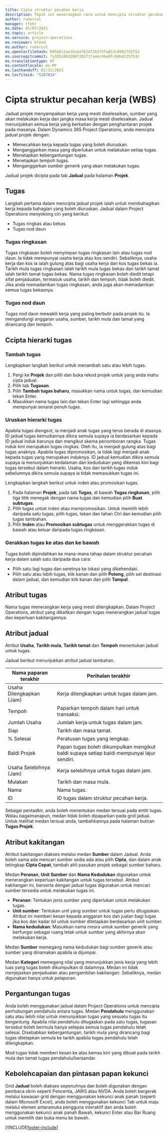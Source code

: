 ```yaml
---
title: Cipta struktur pecahan kerja
description: Topik ini menerangkan cara untuk mencipta struktur pecahan kerja (WBS) termasuk kawalan asas dalam antara muka penjadualan baru.
author: ruhercul
manager: tfehr
ms.date: 01/07/2021
ms.topic: article
ms.service: project-operations
ms.reviewer: kfend
ms.author: ruhercul
ms.openlocfilehash: 695bbc2ae1ba1e762472b5f5fa853c89017d2f52
ms.sourcegitcommit: fa32b1893286f20271fa4ec4be8fc68bd135f53c
ms.translationtype: HT
ms.contentlocale: ms-MY
ms.lasthandoff: 02/15/2021
ms.locfileid: "5287024"
---
```

# <a name="create-a-work-breakdown-structure-wbs"></a>Cipta struktur pecahan kerja (WBS)

Jadual projek menyampaikan kerja yang mesti diselesaikan, sumber yang akan melakukan kerja dan jangka masa kerja mesti diselesaikan. Jadual menunjukkan semua kerja yang berkaitan dengan penghantaran projek pada masanya. Dalam Dynamics 365 Project Operations, anda mencipta jadual projek dengan:

  - Memecahkan kerja kepada tugas yang boleh diuruskan.
  - Menganggarkan masa yang diperlukan untuk melakukan setiap tugas.
  - Menetapkan kebergantungan tugas.
  - Menetapkan tempoh tugas.
  - Menganggarkan sumber generik yang akan melakukan tugas. 

Jadual projek dicipta pada tab **Jadual** pada halaman **Projek**.

## <a name="tasks"></a>Tugas

Langkah pertama dalam mencipta jadual projek ialah untuk membahagikan kerja kepada bahagian yang boleh diuruskan. Jadual dalam Project Operations menyokong ciri yang berikut:

- Tugas ringkas atau bekas
- Tugas nod daun

### <a name="summary-tasks"></a>Tugas ringkasan

Tugas ringkasan boleh menyimpan tugas ringkasan lain atau tugas nod daun. Ia tidak mempunyai usaha kerja atau kos sendiri. Sebaliknya, usaha kerja dan kos ia ialah gulung atas bagi usaha kerja dan kos tugas bekas ia. Tarikh mula tugas ringkasan ialah tarikh mula tugas bekas dan tarikh tamat ialah tarikh tamat tugas bekas. Nama tugas ringkasan boleh diedit tetapi sifat penjadualan, termasuk usaha, tarikh dan tempoh, tidak boleh diedit. Jika anda memadamkan tugas ringkasan, anda juga akan memadamkan semua tugas bekasnya.

### <a name="leaf-node-tasks"></a>Tugas nod daun

Tugas nod daun mewakili kerja yang paling berbutir pada projek itu. Ia mengandungi anggaran usaha, sumber, tarikh mula dan tamat yang dirancang dan tempoh.

## <a name="create-a-task-hierarchy"></a>Ccipta hierarki tugas

### <a name="add-a-task"></a>Tambah tugas

Lengkapkan langkah berikut untuk menambah satu atau lebih tugas.

1. Pergi ke **Projek** dan pilih dan buka rekod projek untuk yang anda mahu cipta jadual. 
2. Pilih tab **Tugasan**. 
3. Pilih **Tambah tugas baharu**, masukkan nama untuk tugas, dan kemudian tekan Enter.
2. Masukkan nama tugas lain dan tekan Enter lagi sehingga anda mempunyai senarai penuh tugas.

### <a name="manage-hierarchy-of-a-task"></a>Uruskan hierarki tugas

Apabila tugas diengsot, ia menjadi anak tugas yang terus berada di atasnya. ID jadual tugas kemudiannya dikira semula supaya ia berdasarkan kepada ID jadual induk barunya dan mengikut skema penomboran rangka. Tugas induk kini merupakan tugas ringkas. Oleh itu, ia menjadi gulung atas bagi tugas anaknya. Apabila tugas dipromosikan, ia tidak lagi menjadi anak kepada tugas yang merupakan induknya. ID jadual kemudian dikira semula supaya ia menunjukkan kedalaman dan kedudukan yang dikemas kini bagi tugas tersebut dalam hierarki. Usaha, kos dan tarikh tugas induk sebelumnya dikira semula supaya ia tidak memasukkan tugas ini.

Lengkapkan langkah berikut untuk inden atau promosikan tugas.

1. Pada halaman **Projek**, pada tab **Tugas**, di bawah **Tugas ringkasan**, pilih tiga titik menegak dengan nama tugas dan kemudian pilih **Buat subtugas**. 
2. Pilih tugas untuk inden atau mempromosikan. Untuk memilih lebih daripada satu tugas, pilih tugas, tekan dan tahan Ctrl dan kemudian pilih tugas tambahan.
2. Pilih **Inden** atau **Promosikan subtugas**  untuk menggerakkan tugas di bawah atau keluar daripada tugas ringkasan.

### <a name="move-tasks-up-and-down"></a>Gerakkan tugas ke atas dan ke bawah

Tugas boleh dipindahkan ke mana-mana tahap dalam struktur pecahan kerja dalam salah satu daripada dua cara:

- Pilih satu lagi tugas dan seretnya ke lokasi yang dikehendaki.
- Pilih satu atau lebih tugas, klik kanan dan pilih **Potong**, pilih sel destinasi dalam jadual, dan kemudian klik kanan dan pilih **Tampal**.

## <a name="task-attributes"></a>Atribut tugas

Nama tugas menerangkan kerja yang mesti dilengkapkan. Dalam Project Operations, atribut yang dikaitkan dengan tugas menerangkan jadual tugas dan keperluan kakitangannya.

## <a name="schedule-attributes"></a>Atribut jadual

Atribut **Usaha**, **Tarikh mula**, **Tarikh tamat** dan **Tempoh** menentukan jadual untuk tugas.

Jadual berikut menunjukkan atribut jadual tambahan.

| **Nama paparan terakhir** | **Perihalan terakhir** |
| --- | --- |
| Usaha Dilengkapkan (Jam) | Kerja dilengkapkan untuk tugas dalam jam. |
| Tempoh | Paparkan tempoh dalam hari untuk transaksi. |
| Jumlah Usaha | Jumlah kerja untuk tugas dalam jam. |
| Siap | Tarikh dan masa tamat. |
| % Selesai | Peratusan tugas yang lengkap. |
| Baldi Projek | Papan tugas boleh dikumpulkan mengikut baldi supaya setiap baldi mempunyai lajur sendiri. |
| Usaha Selebihnya (Jam) | Kerja selebihnya untuk tugas dalam jam. |
| Mulakan | Tarikh dan masa mula. |
| Nama | Nama tugas. |
| ID | ID tugas dalam struktur pecahan kerja. |

Sebagai pentadbir, anda boleh menentukan medan tersuai pada entiti tugas. Walau bagaimanapun, medan tidak boleh dipaparkan pada grid jadual. Untuk melihat medan tersuai anda, tambahkannya pada halaman butiran **Tugas Projek**.

## <a name="staffing-attributes"></a>Atribut kakitangan

Atribut kakitangan diakses melalui medan **Sumber** dalam Jadual. Anda boleh sama ada mencari sumber sedia ada atau pilih **Cipta**, dan dalam anak tetingkap **Cipta Cepat**, tambah ahli pasukan projek sebagai sumber baharu.

Medan **Peranan**, **Unit Sumber** dan **Nama Kedudukan** digunakan untuk menerangkan keperluan kakitangan untuk tugas tersebut. Atribut kakitangan ini, berserta dengan jadual tugas digunakan untuk mencari sumber tersedia untuk melakukan tugas ini.

   - **Peranan**: Tentukan jenis sumber yang diperlukan untuk melakukan tugas.
   - **Unit sumber**: Tentukan unit yang sumber untuk tugas perlu ditugaskan. Atribut ini memberi kesan kepada anggaran kos dan jualan bagi tugas jika kos dan kadar bil untuk sumber ditetapkan berdasarkan unit sumber.
   - **Nama kedudukan**: Masukkan nama mesra untuk sumber generik yang berfungsi sebagai ruang letak untuk sumber yang akhirnya akan melakukan kerja.

Medan **Sumber** memegang nama kedudukan bagi sumber generik atau sumber yang dinamakan apabila ia dijumpai.

Medan **Kategori** memegang nilai yang menunjukkan jenis kerja yang lebih luas yang tugas boleh dikumpulkan di dalamnya. Medan ini tidak menjejaskan penjadualan atau pengambilan kakitangan. Sebaliknya, medan digunakan hanya untuk pelaporan.

## <a name="task-dependencies"></a>Pergantungan tugas

Anda boleh menggunakan jadual dalam Project Operations untuk mencipta perhubungan pendahulu antara tugas. Medan **Pendahulu** menggunakan satu atau lebih nilai untuk menunjukkan tugas yang sesuatu tugas itu bergantung. Apabila nilai pendahulu ditugaskan pada satu tugas, tugasan tersebut boleh bermula hanya selepas semua tugas pendahulu telah selesai. Disebabkan kebergantungan, tarikh mula yang dirancang bagi tugas ditetapkan semula ke tarikh apabila tugas pendahulu telah dilengkapkan.

Mod tugas tidak memberi kesan ke atas kemas kini yang dibuat pada tarikh mula dan tamat tugas pendahulu/bersandar.

## <a name="accessibility-and-keyboard-shortcuts"></a>Kebolehcapaian dan pintasan papan kekunci

Grid **Jadual** boleh diakses sepenuhnya dan boleh digunakan dengan pembaca skrin seperti Pencerita, JAWS atau NVDA. Anda boleh bergerak melalui kawasan grid dengan menggunakan kekunci anak panah (seperti dalam Microsoft Excel), anda boleh menggunakan kekunci Tab untuk maju melalui elemen antaramuka pengguna interaktif dan anda boleh menggunakan kekunci anak panah Bawah, kekunci Enter atau Bar Ruang untuk memilih dan buka menu ke bawah.


[!INCLUDE[footer-include](../includes/footer-banner.md)]
